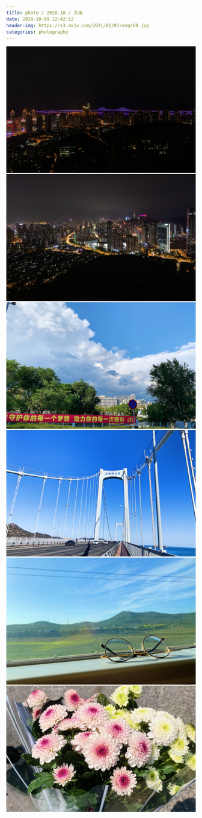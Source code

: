 ```yaml
---
title: photo / 2020.10 / 大连
date: 2020-10-09 22:42:12
header-img: https://s3.ax1x.com/2021/01/07/smqrG9.jpg
categories: photography
---
```


![](201009-1/01.jpg)
![](201009-1/02.jpg)
![](201009-1/03.jpg)
![](201009-1/04.jpg)
![](201009-1/05.jpg)
![](201009-1/06.jpg)
